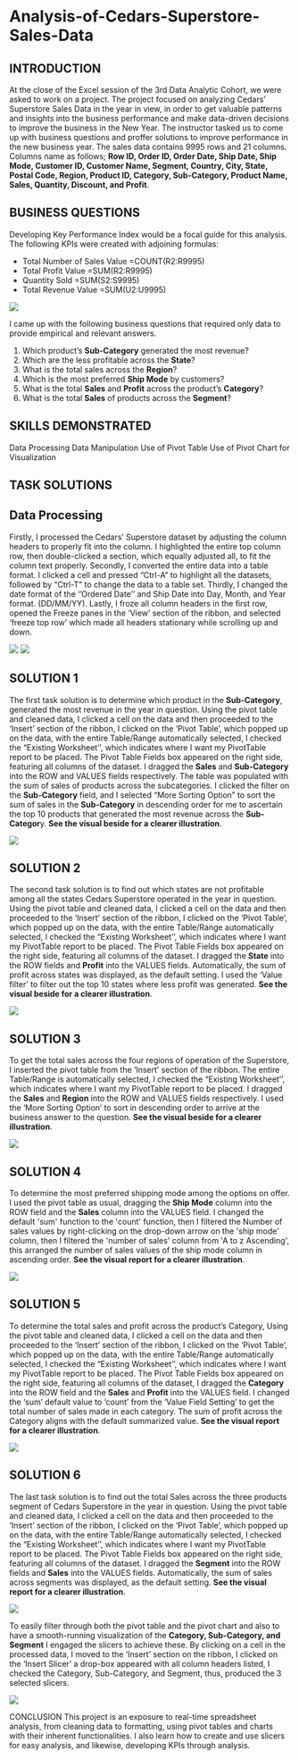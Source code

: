 # Analysis-of-Cedars-Superstore-Sales-Data

## INTRODUCTION
At the close of the Excel session of the 3rd Data Analytic Cohort, we were asked to work on a project. The project focused on analyzing Cedars’ Superstore Sales Data in the year in view, in order to get valuable patterns and insights into the business performance and make data-driven decisions to improve the business in the New Year. The instructor tasked us to come up with business questions and proffer solutions to improve performance in the new business year. The sales data contains 9995 rows and 21 columns. Columns name as follows; **Row ID, Order ID, Order Date, Ship Date, Ship Mode, Customer ID, Customer Name, Segment, Country, City, State, Postal Code, Region, Product ID, Category, Sub-Category, Product Name, Sales, Quantity, Discount, and Profit**.

## BUSINESS QUESTIONS
Developing Key Performance Index would be a focal guide for this analysis. The following KPIs were created with adjoining formulas:
-	Total Number of Sales Value   =COUNT(R2:R9995)
-	Total Profit Value            =SUM(R2:R9995)
-	Quantity Sold                 =SUM(S2:S9995)
-	Total Revenue Value           =SUM(U2:U9995)

![](kpi_text_box.png)

I came up with the following business questions that required only data to provide empirical and relevant answers.
1.	Which product’s **Sub-Category** generated the most revenue?
2.	Which are the less profitable across the **State**?
3.	What is the total sales across the **Region**?
4.	Which is the most preferred **Ship Mode** by customers?
5.	What is the total **Sales** and **Profit** across the product’s **Category**?
6.	What is the total **Sales** of products across the **Segment**?

## SKILLS DEMONSTRATED
Data Processing
Data Manipulation
Use of Pivot Table
Use of Pivot Chart for Visualization

## TASK SOLUTIONS

## Data Processing
Firstly, I processed the Cedars’ Superstore dataset by adjusting the column headers to properly fit into the column. I highlighted the entire top column row, then double-clicked a section, which equally adjusted all, to fit the column text properly. 
Secondly, I converted the entire data into a table format. I clicked a cell and pressed “Ctrl-A” to highlight all the datasets, followed by “Ctrl-T” to change the data to a table set.
Thirdly, I changed the date format of the ‘’Ordered Date’’ and Ship Date into Day, Month, and Year format. (DD/MM/YY). 
Lastly, I froze all column headers in the first row, opened the Freeze panes in the ‘View’ section of the ribbon, and selected ‘freeze top row’ which made all headers stationary while scrolling up and down. 

 ![](raw_data.png)
 ![](processed_data.png)

## SOLUTION 1
The first task solution is to determine which product in the **Sub-Category**, generated the most revenue in the year in question. Using the pivot table and cleaned data, I clicked a cell on the data and then proceeded to the ‘Insert’ section of the ribbon, I clicked on the ‘Pivot Table’, which popped up on the data, with the entire Table/Range automatically selected, I checked the “Existing Worksheet’’, which indicates where I want my PivotTable report to be placed. The Pivot Table Fields box appeared on the right side, featuring all columns of the dataset. I dragged the **Sales** and **Sub-Category** into the ROW and VALUES fields respectively. The table was populated with the sum of sales of products across the subcategories. I clicked the filter on the **Sub-Category** field, and I selected “More Sorting Option” to sort the sum of sales in the **Sub-Category** in descending order for me to ascertain the top 10 products that generated the most revenue across the **Sub-Categor**y. **See the visual beside for a clearer illustration**.

![](rev_generated.png)

## SOLUTION 2
The second task solution is to find out which states are not profitable among all the states Cedars Superstore operated in the year in question. Using the pivot table and cleaned data, I clicked a cell on the data and then proceeded to the ‘Insert’ section of the ribbon, I clicked on the ‘Pivot Table’, which popped up on the data, with the entire Table/Range automatically selected, I checked the “Existing Worksheet’’, which indicates where I want my PivotTable report to be placed. The Pivot Table Fields box appeared on the right side, featuring all columns of the dataset. I dragged the **State** into the ROW fields and **Profit** into the VALUES fields.  Automatically, the sum of profit across states was displayed, as the default setting. I used the ‘Value filter’ to filter out the top 10 states where less profit was generated. **See the visual beside for a clearer illustration**.

![](least_profitable_state.png)

## SOLUTION 3
To get the total sales across the four regions of operation of the Superstore, I inserted the pivot table from the ‘Insert’ section of the ribbon. The entire Table/Range is automatically selected, I checked the “Existing Worksheet’’, which indicates where I want my PivotTable report to be placed. I dragged the **Sales** and **Region** into the ROW and VALUES fields respectively. I used the ‘More Sorting Option’ to sort in descending order to arrive at the business answer to the question. **See the visual beside for a clearer illustration**.

![](total_sales_across_region.png)

## SOLUTION 4
To determine the most preferred shipping mode among the options on offer. I used the pivot table as usual, dragging the **Ship Mode** column into the ROW field and the **Sales** column into the VALUES field. I changed the default 'sum' function to the 'count' function, then I filtered the Number of sales values by right-clicking on the drop-down arrow on the 'ship mode' column, then I filtered the 'number of sales' column from 'A to z Ascending', this arranged the number of sales values of the ship mode column in ascending order. **See the visual report for a clearer illustration**.

![](most_preferred_shipping_mode.png)

## SOLUTION 5
To determine the total sales and profit across the product’s Category, Using the pivot table and cleaned data, I clicked a cell on the data and then proceeded to the ‘Insert’ section of the ribbon, I clicked on the ‘Pivot Table’, which popped up on the data, with the entire Table/Range automatically selected, I checked the “Existing Worksheet’’, which indicates where I want my PivotTable report to be placed. The Pivot Table Fields box appeared on the right side, featuring all columns of the dataset, I dragged the **Category** into the ROW field and the **Sales** and **Profit** into the VALUES field. I changed the ‘sum’ default value to ‘count’ from the ‘Value Field Setting’ to get the total number of sales made in each category. The sum of profit across the Category aligns with the default summarized value. **See the visual report for a clearer illustration**.

![](highest_sales_profiit_acros_category.png)

## SOLUTION 6 
The last task solution is to find out the total Sales across the three products segment of Cedars Superstore in the year in question. Using the pivot table and cleaned data, I clicked a cell on the data and then proceeded to the ‘Insert’ section of the ribbon, I clicked on the ‘Pivot Table’, which popped up on the data, with the entire Table/Range automatically selected, I checked the “Existing Worksheet’’, which indicates where I want my PivotTable report to be placed. The Pivot Table Fields box appeared on the right side, featuring all columns of the dataset. I dragged the **Segment** into the ROW fields and **Sales** into the VALUES fields. Automatically, the sum of sales across segments was displayed, as the default setting. **See the visual report for a clearer illustration**.

![](sales_of_prod_across_.png)

To easily filter through both the pivot table and the pivot chart and also to have a smooth-running visualization of the **Category, Sub-Category, and Segment** I engaged the slicers to achieve these. By clicking on a cell in the processed data, I moved to the ‘Insert’ section on the ribbon, I clicked on the ‘Insert Slicer’ a drop-box appeared with all column headers listed, I checked the Category, Sub-Category, and Segment, thus, produced the 3 selected slicers.

![](slicers_data.png)

CONCLUSION
This project is an exposure to real-time spreadsheet analysis, from cleaning data to formatting, using pivot tables and charts with their inherent functionalities. I also learn how to create and use slicers for easy analysis, and likewise, developing KPIs through analysis.
